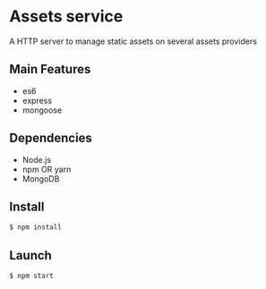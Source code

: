 # Assets service

A HTTP server to manage static assets on several assets providers

## Main Features
- es6
- express
- mongoose

## Dependencies
- Node.js
- npm OR yarn
- MongoDB

## Install
```sh
$ npm install
```

## Launch
```sh
$ npm start
```
